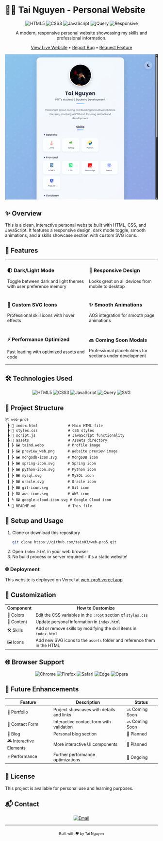 # 👨‍💻 Tai Nguyen - Personal Website

<div align="center">

![HTML5](https://img.shields.io/badge/HTML5-E34F26?style=for-the-badge&logo=html5&logoColor=white)
![CSS3](https://img.shields.io/badge/CSS3-1572B6?style=for-the-badge&logo=css3&logoColor=white)
![JavaScript](https://img.shields.io/badge/JavaScript-F7DF1E?style=for-the-badge&logo=javascript&logoColor=black)
![jQuery](https://img.shields.io/badge/jQuery-0769AD?style=for-the-badge&logo=jquery&logoColor=white)
![Responsive](https://img.shields.io/badge/Responsive-Design-green?style=for-the-badge)

A modern, responsive personal website showcasing my skills and professional information.

[View Live Website](https://web-pro5.vercel.app) • [Report Bug](mailto:ductai01102003@gmail.com) • [Request Feature](mailto:ductai01102003@gmail.com)

[![Website Preview](assets/preview_web.png)](https://web-pro5.vercel.app)

</div>

## ✨ Overview

This is a clean, interactive personal website built with HTML, CSS, and JavaScript. It features a responsive design, dark mode toggle, smooth animations, and a skills showcase section with custom SVG icons.

## 🚀 Features

<table>
  <tr>
    <td>
      <h3>🌓 Dark/Light Mode</h3>
      <p>Toggle between dark and light themes with user preference memory</p>
    </td>
    <td>
      <h3>📱 Responsive Design</h3>
      <p>Looks great on all devices from mobile to desktop</p>
    </td>
  </tr>
  <tr>
    <td>
      <h3>🎨 Custom SVG Icons</h3>
      <p>Professional skill icons with hover effects</p>
    </td>
    <td>
      <h3>✨ Smooth Animations</h3>
      <p>AOS integration for smooth page animations</p>
    </td>
  </tr>
  <tr>
    <td>
      <h3>⚡ Performance Optimized</h3>
      <p>Fast loading with optimized assets and code</p>
    </td>
    <td>
      <h3>🔜 Coming Soon Modals</h3>
      <p>Professional placeholders for sections under development</p>
    </td>
  </tr>
</table>

## 🛠️ Technologies Used

<div align="center">

![HTML5](https://img.shields.io/badge/HTML5-E34F26?style=for-the-badge&logo=html5&logoColor=white)
![CSS3](https://img.shields.io/badge/CSS3-1572B6?style=for-the-badge&logo=css3&logoColor=white)
![JavaScript](https://img.shields.io/badge/JavaScript-F7DF1E?style=for-the-badge&logo=javascript&logoColor=black)
![jQuery](https://img.shields.io/badge/jQuery-0769AD?style=for-the-badge&logo=jquery&logoColor=white)
![SVG](https://img.shields.io/badge/SVG-FFB13B?style=for-the-badge&logo=svg&logoColor=black)

</div>

## 📁 Project Structure

```
📦 web-pro5
 ┣ 📜 index.html              # Main HTML file
 ┣ 📜 styles.css              # CSS styles
 ┣ 📜 script.js               # JavaScript functionality
 ┣ 📂 assets                  # Assets directory
 ┃ ┣ 🖼️ taind.webp           # Profile image
 ┃ ┣ 🖼️ preview_web.png      # Website preview image
 ┃ ┣ 🖼️ mongodb-icon.svg     # MongoDB icon
 ┃ ┣ 🖼️ spring-icon.svg      # Spring icon
 ┃ ┣ 🖼️ python-icon.svg      # Python icon
 ┃ ┣ 🖼️ mysql.svg            # MySQL icon
 ┃ ┣ 🖼️ oracle.svg           # Oracle icon
 ┃ ┣ 🖼️ git-icon.svg         # Git icon
 ┃ ┣ 🖼️ aws-icon.svg         # AWS icon
 ┃ ┗ 🖼️ google-cloud-icon.svg # Google Cloud icon
 ┗ 📜 README.md               # This file
```

## 🚀 Setup and Usage

1. Clone or download this repository
   ```bash
   git clone https://github.com/tain03/web-pro5.git
   ```
2. Open `index.html` in your web browser
3. No build process or server required - it's a static website!

### 🌐 Deployment

This website is deployed on Vercel at [web-pro5.vercel.app](https://web-pro5.vercel.app)

## 🎨 Customization

<table>
  <tr>
    <th>Component</th>
    <th>How to Customize</th>
  </tr>
  <tr>
    <td>🎨 Colors</td>
    <td>Edit the CSS variables in the <code>:root</code> section of <code>styles.css</code></td>
  </tr>
  <tr>
    <td>📝 Content</td>
    <td>Update personal information in <code>index.html</code></td>
  </tr>
  <tr>
    <td>🛠️ Skills</td>
    <td>Add or remove skills by modifying the skill items in <code>index.html</code></td>
  </tr>
  <tr>
    <td>🖼️ Icons</td>
    <td>Add new SVG icons to the <code>assets</code> folder and reference them in the HTML</td>
  </tr>
</table>

## 🌐 Browser Support

<div align="center">

![Chrome](https://img.shields.io/badge/Chrome-4285F4?style=for-the-badge&logo=GoogleChrome&logoColor=white)
![Firefox](https://img.shields.io/badge/Firefox-FF7139?style=for-the-badge&logo=Firefox-Browser&logoColor=white)
![Safari](https://img.shields.io/badge/Safari-000000?style=for-the-badge&logo=Safari&logoColor=white)
![Edge](https://img.shields.io/badge/Edge-0078D7?style=for-the-badge&logo=Microsoft-edge&logoColor=white)
![Opera](https://img.shields.io/badge/Opera-FF1B2D?style=for-the-badge&logo=Opera&logoColor=white)

</div>

## 🔮 Future Enhancements

<div align="center">

| Feature | Description | Status |
|---------|-------------|--------|
| 📂 Portfolio | Project showcases with details and links | 🔜 Coming Soon |
| 📧 Contact Form | Interactive contact form with validation | 🔜 Coming Soon |
| 📝 Blog | Personal blog section | 📅 Planned |
| 🎮 Interactive Elements | More interactive UI components | 📅 Planned |
| ⚡ Performance | Further performance optimizations | 🔄 Ongoing |

</div>

## 📜 License

This project is available for personal use and learning purposes.

## 📬 Contact

<div align="center">

[![Email](https://img.shields.io/badge/Email-ductai01102003@gmail.com-blue?style=for-the-badge&logo=gmail&logoColor=white)](mailto:ductai01102003@gmail.com)

</div>

---

<div align="center">
  <sub>Built with ❤️ by Tai Nguyen</sub>
</div>
